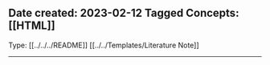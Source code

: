 Date created: 2023-02-12
Tagged Concepts: [[HTML]]
-  
Type:  [[../../../README]] [[../../Templates/Literature Note]]

---
